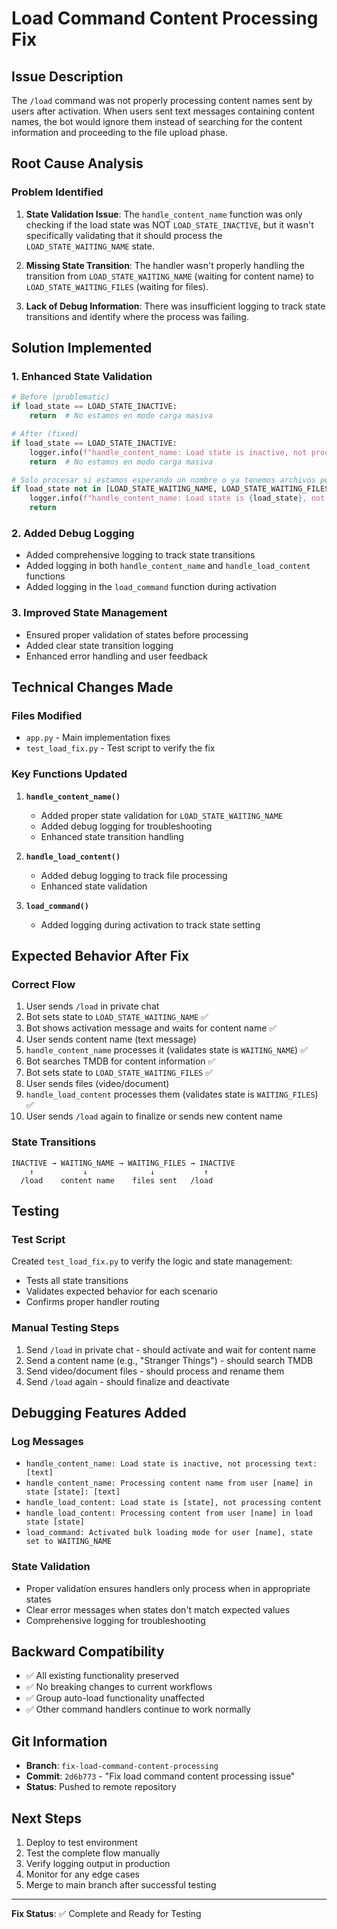 # Load Command Content Processing Fix

## Issue Description
The `/load` command was not properly processing content names sent by users after activation. When users sent text messages containing content names, the bot would ignore them instead of searching for the content information and proceeding to the file upload phase.

## Root Cause Analysis

### Problem Identified
1. **State Validation Issue**: The `handle_content_name` function was only checking if the load state was NOT `LOAD_STATE_INACTIVE`, but it wasn't specifically validating that it should process the `LOAD_STATE_WAITING_NAME` state.

2. **Missing State Transition**: The handler wasn't properly handling the transition from `LOAD_STATE_WAITING_NAME` (waiting for content name) to `LOAD_STATE_WAITING_FILES` (waiting for files).

3. **Lack of Debug Information**: There was insufficient logging to track state transitions and identify where the process was failing.

## Solution Implemented

### 1. Enhanced State Validation
```python
# Before (problematic)
if load_state == LOAD_STATE_INACTIVE:
    return  # No estamos en modo carga masiva

# After (fixed)
if load_state == LOAD_STATE_INACTIVE:
    logger.info(f"handle_content_name: Load state is inactive, not processing text: {update.message.text[:50]}")
    return  # No estamos en modo carga masiva

# Solo procesar si estamos esperando un nombre o ya tenemos archivos pendientes
if load_state not in [LOAD_STATE_WAITING_NAME, LOAD_STATE_WAITING_FILES]:
    logger.info(f"handle_content_name: Load state is {load_state}, not processing text")
    return
```

### 2. Added Debug Logging
- Added comprehensive logging to track state transitions
- Added logging in both `handle_content_name` and `handle_load_content` functions
- Added logging in the `load_command` function during activation

### 3. Improved State Management
- Ensured proper validation of states before processing
- Added clear state transition logging
- Enhanced error handling and user feedback

## Technical Changes Made

### Files Modified
- `app.py` - Main implementation fixes
- `test_load_fix.py` - Test script to verify the fix

### Key Functions Updated
1. **`handle_content_name()`**
   - Added proper state validation for `LOAD_STATE_WAITING_NAME`
   - Added debug logging for troubleshooting
   - Enhanced state transition handling

2. **`handle_load_content()`**
   - Added debug logging to track file processing
   - Enhanced state validation

3. **`load_command()`**
   - Added logging during activation to track state setting

## Expected Behavior After Fix

### Correct Flow
1. User sends `/load` in private chat
2. Bot sets state to `LOAD_STATE_WAITING_NAME` ✅
3. Bot shows activation message and waits for content name ✅
4. User sends content name (text message)
5. `handle_content_name` processes it (validates state is `WAITING_NAME`) ✅
6. Bot searches TMDB for content information ✅
7. Bot sets state to `LOAD_STATE_WAITING_FILES` ✅
8. User sends files (video/document)
9. `handle_load_content` processes them (validates state is `WAITING_FILES`) ✅
10. User sends `/load` again to finalize or sends new content name

### State Transitions
```
INACTIVE → WAITING_NAME → WAITING_FILES → INACTIVE
    ↑           ↓              ↓           ↑
  /load    content name    files sent   /load
```

## Testing

### Test Script
Created `test_load_fix.py` to verify the logic and state management:
- Tests all state transitions
- Validates expected behavior for each scenario
- Confirms proper handler routing

### Manual Testing Steps
1. Send `/load` in private chat - should activate and wait for content name
2. Send a content name (e.g., "Stranger Things") - should search TMDB
3. Send video/document files - should process and rename them
4. Send `/load` again - should finalize and deactivate

## Debugging Features Added

### Log Messages
- `handle_content_name: Load state is inactive, not processing text: [text]`
- `handle_content_name: Processing content name from user [name] in state [state]: [text]`
- `handle_load_content: Load state is [state], not processing content`
- `handle_load_content: Processing content from user [name] in load state [state]`
- `load_command: Activated bulk loading mode for user [name], state set to WAITING_NAME`

### State Validation
- Proper validation ensures handlers only process when in appropriate states
- Clear error messages when states don't match expected values
- Comprehensive logging for troubleshooting

## Backward Compatibility
- ✅ All existing functionality preserved
- ✅ No breaking changes to current workflows
- ✅ Group auto-load functionality unaffected
- ✅ Other command handlers continue to work normally

## Git Information
- **Branch**: `fix-load-command-content-processing`
- **Commit**: `2d6b773` - "Fix load command content processing issue"
- **Status**: Pushed to remote repository

## Next Steps
1. Deploy to test environment
2. Test the complete flow manually
3. Verify logging output in production
4. Monitor for any edge cases
5. Merge to main branch after successful testing

---
**Fix Status**: ✅ Complete and Ready for Testing
